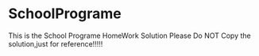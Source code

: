 # SchoolPrograme
This is the School Programe HomeWork Solution
Please Do NOT Copy the solution,just for reference!!!!!

